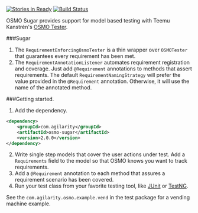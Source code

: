[![Stories in Ready](https://badge.waffle.io/agilarity/osmo-sugar.png?label=ready&title=Ready)](https://waffle.io/agilarity/osmo-sugar)
[![Build Status](https://travis-ci.org/agilarity/osmo-sugar.svg?branch=master)](https://travis-ci.org/agilarity/osmo-sugar)

OSMO Sugar provides support for model based testing with Teemu Kanstrén's [OSMO Tester](https://code.google.com/p/osmo/).

###Sugar
1. The <code>RequirementEnforcingOsmoTester</code> is a thin wrapper over <code>OSMOTester</code> that guarantees every requirement has been met.
2. The <code>RequirementAnnotationListener</code> automates requirement registration and coverage. Just add <code>@Requirement</code> annotations to methods that assert requirements. The default <code>RequirementNamingStrategy</code> will prefer the value provided in the <code>@Requirement</code> annotation. Otherwise, it will use the name of the annotated method.

###Getting started.
1. Add the dependency.
```xml
<dependency>
    <groupId>com.agilarity</groupId>
    <artifactId>osmo-sugar</artifactId>
    <version>2.0.0</version>
</dependency>
```
2. Write single step models that cover the user actions under test. Add a <code>Requirements</code> field to the model so that OSMO knows you want to track requirements.
3. Add a <code>@Requirement</code> annotation to each method that assures a requirement scenario has been covered.
4. Run your test class from your favorite testing tool, like [JUnit](http://junit.org/) or [TestNG](http://testng.org/).

See the <code>com.agilarity.osmo.example.vend</code> in the test package for a vending machine example.